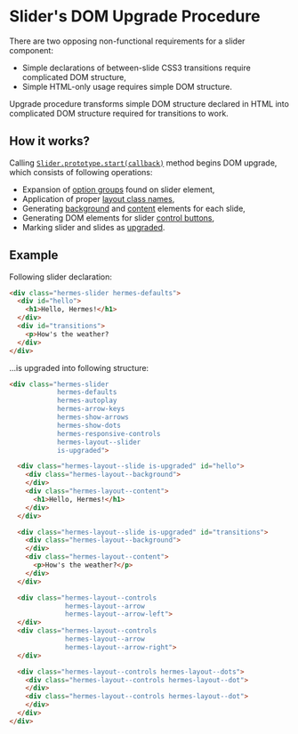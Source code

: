 <!--

   Copyright 2016 Maciej Chałapuk

   Licensed under the Apache License, Version 2.0 (the "License");
   you may not use this file except in compliance with the License.
   You may obtain a copy of the License at

       http://www.apache.org/licenses/LICENSE-2.0

   Unless required by applicable law or agreed to in writing, software
   distributed under the License is distributed on an "AS IS" BASIS,
   WITHOUT WARRANTIES OR CONDITIONS OF ANY KIND, either express or implied.
   See the License for the specific language governing permissions and
   limitations under the License.

-->

# Slider's DOM Upgrade Procedure

There are two opposing non-functional requirements for a slider component:
 * Simple declarations of between-slide CSS3 transitions require complicated DOM structure,
 * Simple HTML-only usage requires simple DOM structure.

Upgrade procedure transforms simple DOM structure declared in HTML
into complicated DOM structure required for transitions to work.

## How it works?

Calling [`Slider.prototype.start(callback)`][slider-start] method begins
DOM upgrade, which consists of following operations:
 * Expansion of [option groups][option-classes] found on slider element,
 * Application of proper [layout class names][layout-classes],
 * Generating [background][layout-background] and [content][layout-content]
   elements for each slide,
 * Generating DOM elements for slider [control buttons][layout-controls],
 * Marking slider and slides as [upgraded][flag-upgraded].

[slider-start]: javascript-api.md#sliderprototypestartcallback
[option-classes]: class-names.md#option-class-names
[layout-classes]: class-names.md#layout-class-names
[layout-background]: class-names.md#hermes-layout--background
[layout-content]: class-names.md#hermes-layout--content
[layout-controls]: class-names.md#hermes-layout--controls
[flag-upgraded]: class-names.md#is-upgraded

## Example

Following slider declaration:

```html
<div class="hermes-slider hermes-defaults">
  <div id="hello">
    <h1>Hello, Hermes!</h1>
  </div>
  <div id="transitions">
    <p>How's the weather?
  </div>
</div>
```

...is upgraded into following structure:


```html
<div class="hermes-slider
            hermes-defaults
            hermes-autoplay
            hermes-arrow-keys
            hermes-show-arrows
            hermes-show-dots
            hermes-responsive-controls
            hermes-layout--slider
            is-upgraded">

  <div class="hermes-layout--slide is-upgraded" id="hello">
    <div class="hermes-layout--background">
    </div>
    <div class="hermes-layout--content">
      <h1>Hello, Hermes!</h1>
    </div>
  </div>

  <div class="hermes-layout--slide is-upgraded" id="transitions">
    <div class="hermes-layout--background">
    </div>
    <div class="hermes-layout--content">
      <p>How's the weather?</p>
    </div>
  </div>

  <div class="hermes-layout--controls
              hermes-layout--arrow
              hermes-layout--arrow-left">
  </div>
  <div class="hermes-layout--controls
              hermes-layout--arrow
              hermes-layout--arrow-right">
  </div>

  <div class="hermes-layout--controls hermes-layout--dots">
    <div class="hermes-layout--controls hermes-layout--dot">
    </div>
    <div class="hermes-layout--controls hermes-layout--dot">
    </div>
  </div>
</div>
```

